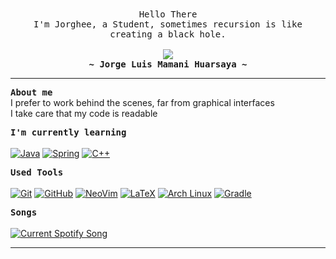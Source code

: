 <div align="center"><samp>
Hello There<br>I'm Jorghee, a Student, sometimes recursion is like creating a black hole.<br><br>
<img src="https://readme-typing-svg.herokuapp.com?font=Aubrey&size=50&color=537288&duration=3000&pause=500&width=500&height=70&lines=Building+on+the+foundations"><br>
<b>~ Jorge Luis Mamani Huarsaya ~</b>
</samp></div>

---

<samp>**About me**</samp><br>
I prefer to work behind the scenes, far from graphical interfaces<br>
I take care that my code is readable

<samp>**I'm currently learning**</samp><br><br>
[![Java](https://skillicons.dev/icons?i=java)](https://docs.oracle.com/javase/tutorial/tutorialLearningPaths.html)
[![Spring](https://skillicons.dev/icons?i=spring)](https://spring.io/)
[![C++](https://skillicons.dev/icons?i=cpp)](https://en.cppreference.com/w/cpp)

<samp>**Used Tools**</samp><br><br>
[![Git](https://skillicons.dev/icons?i=git)](https://git-scm.com/)
[![GitHub](https://skillicons.dev/icons?i=github)](https://github.com/)
[![NeoVim](https://skillicons.dev/icons?i=neovim)](https://neovim.io/)
[![LaTeX](https://skillicons.dev/icons?i=latex)](https://www.latex-project.org/)
[![Arch Linux](https://skillicons.dev/icons?i=arch)](https://archlinux.org/)
[![Gradle](https://skillicons.dev/icons?i=gradle)](https://docs.gradle.org/current/userguide/userguide.html)

<samp>**Songs**</samp><br><br>
[![Current Spotify Song](https://jorghee.pythonanywhere.com?theme=dark)](https://jorghee.pythonanywhere.com/link)

---
